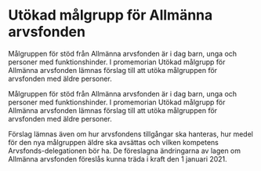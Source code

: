 # Utökad målgrupp för Allmänna arvsfonden

Målgruppen för stöd från Allmänna arvsfonden är i dag barn, unga och personer med funktionshinder. I promemorian Utökad målgrupp för Allmänna arvsfonden lämnas förslag till att utöka målgruppen för arvsfonden med äldre personer.

Målgruppen för stöd från Allmänna arvsfonden är i dag barn, unga och personer med funktionshinder. I promemorian Utökad målgrupp för Allmänna arvsfonden lämnas förslag till att utöka målgruppen för arvsfonden med äldre personer.

Förslag lämnas även om hur arvsfondens tillgångar ska hanteras, hur medel för den nya målgruppen äldre ska avsättas och vilken kompetens Arvsfonds-delegationen bör ha. De föreslagna ändringarna av lagen om Allmänna arvsfonden föreslås kunna träda i kraft den 1 januari 2021.
